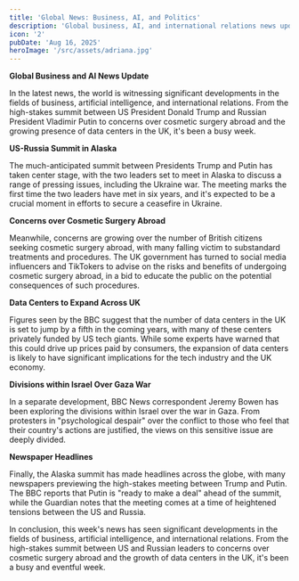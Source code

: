 ```yaml
---
title: 'Global News: Business, AI, and Politics'
description: 'Global business, AI, and international relations news updates.'
icon: '2'
pubDate: 'Aug 16, 2025'
heroImage: '/src/assets/adriana.jpg'
---
```


**Global Business and AI News Update**

In the latest news, the world is witnessing significant developments in the fields of business, artificial intelligence, and international relations. From the high-stakes summit between US President Donald Trump and Russian President Vladimir Putin to concerns over cosmetic surgery abroad and the growing presence of data centers in the UK, it's been a busy week.

**US-Russia Summit in Alaska**

The much-anticipated summit between Presidents Trump and Putin has taken center stage, with the two leaders set to meet in Alaska to discuss a range of pressing issues, including the Ukraine war. The meeting marks the first time the two leaders have met in six years, and it's expected to be a crucial moment in efforts to secure a ceasefire in Ukraine.

**Concerns over Cosmetic Surgery Abroad**

Meanwhile, concerns are growing over the number of British citizens seeking cosmetic surgery abroad, with many falling victim to substandard treatments and procedures. The UK government has turned to social media influencers and TikTokers to advise on the risks and benefits of undergoing cosmetic surgery abroad, in a bid to educate the public on the potential consequences of such procedures.

**Data Centers to Expand Across UK**

Figures seen by the BBC suggest that the number of data centers in the UK is set to jump by a fifth in the coming years, with many of these centers privately funded by US tech giants. While some experts have warned that this could drive up prices paid by consumers, the expansion of data centers is likely to have significant implications for the tech industry and the UK economy.

**Divisions within Israel Over Gaza War**

In a separate development, BBC News correspondent Jeremy Bowen has been exploring the divisions within Israel over the war in Gaza. From protesters in "psychological despair" over the conflict to those who feel that their country's actions are justified, the views on this sensitive issue are deeply divided.

**Newspaper Headlines**

Finally, the Alaska summit has made headlines across the globe, with many newspapers previewing the high-stakes meeting between Trump and Putin. The BBC reports that Putin is "ready to make a deal" ahead of the summit, while the Guardian notes that the meeting comes at a time of heightened tensions between the US and Russia.

In conclusion, this week's news has seen significant developments in the fields of business, artificial intelligence, and international relations. From the high-stakes summit between US and Russian leaders to concerns over cosmetic surgery abroad and the growth of data centers in the UK, it's been a busy and eventful week.

